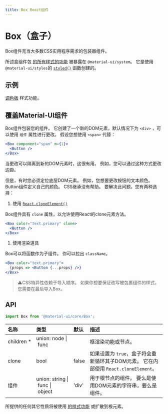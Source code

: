 ```yaml
---
title: Box React组件
---
```


# Box（盒子）

<p class="description">Box组件充当大多数CSS实用程序需求的包装器组件。</p>

所述盒组件包 [的所有样式的功能](/system/basics/#all-inclusive) 被暴露在 `@material-ui/system`。 它是使用 `@material-ui/styles`的 [`styled()`](/styles/api/#styled-style-function-component) 函数创建的。

## 示例

[调色板](/system/palette/) 样式功能。

## 覆盖Material-UI组件

Box组件包装您的组件。 它创建了一个新的DOM元素，默认情况下为 `<div>` ，可以使用 `组件` 属性进行更改。 假设您想使用 `<span>` 代替：

```jsx
<Box component="span" m={1}>
  <Button />
</Box>
```

当更改可以隔离到新的DOM元素时，这很有用。 例如，您可以通过这种方式更改边距。

但是，有时您必须定位底层DOM元素。 例如，您想要更改按钮的文本颜色。 Button组件定义自己的颜色。 CSS继承没有帮助。 要解决此问题，您有两种选择：

1. 使用 [`React.cloneElement()`](https://reactjs.org/docs/react-api.html#cloneelement)

Box组件具有 `clone` 属性，以允许使用React的clone元素方法。

```jsx
<Box color="text.primary" clone>
  <Button />
</Box>
```

1. 使用渲染道具

Box可以将函数作为子组件。 你可以拉出 `className`。

```jsx
<Box color="text.primary">
  {props => <Button {...props} />}
</Box>
```

> ⚠️CSS特异性依赖于导入顺序。 如果你想要保证改写被包裹组件的样式， 您需要在最后导入Box。

## API

```jsx
import Box from '@material-ui/core/Box';
```

| 名称                                                      | 类型                                                                                                                | 默认                                      | 描述                                                         |
|:------------------------------------------------------- |:----------------------------------------------------------------------------------------------------------------- |:--------------------------------------- |:---------------------------------------------------------- |
| <span class="prop-name required">children&nbsp;*</span> | <span class="prop-type">union:&nbsp;node&nbsp;&#124;<br />&nbsp;func<br /></span>                                 |                                         | 框渲染功能或节点。                                                  |
| <span class="prop-name">clone</span>                    | <span class="prop-type">bool</span>                                                                               | <span class="prop-default">false</span> | 如果设置为 `true`，盒子将会重新循环其子DOM元素。 它在内部使用 `React.cloneElement`。 |
| <span class="prop-name">组件</span>                       | <span class="prop-type">union:&nbsp;string&nbsp;&#124;<br />&nbsp;func&nbsp;&#124;<br />&nbsp;object<br /></span> | <span class="prop-default">'div'</span> | 用于根节点的组件。 要么是使用DOM元素的字符串，要么是组件。                            |

所提供的任何其它性质将被使用 [的样式功能](/system/basics/#all-inclusive) 或扩散到根元素。